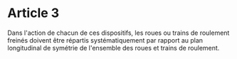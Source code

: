 # Article 3

Dans l'action de chacun de ces dispositifs, les roues ou trains de roulement freinés doivent être répartis systématiquement par rapport au plan longitudinal de symétrie de l'ensemble des roues et trains de roulement.
